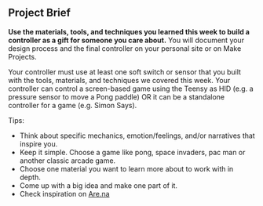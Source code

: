 ## Project Brief

**Use the materials, tools, and techniques you learned this week to build a controller as a gift for someone you care about.** You will document your design process and the final controller on your personal site or on Make Projects. 

Your controller must use at least one soft switch or sensor that you built with the tools, materials, and techniques we covered this week. Your controller can control a screen-based game using the Teensy as HID (e.g. a pressure sensor to move a Pong paddle) OR it can be a standalone controller for a game (e.g. Simon Says). 

Tips:
- Think about specific mechanics, emotion/feelings, and/or narratives that inspire you.
- Keep it simple. Choose a game like pong, space invaders, pac man or another classic arcade game. 
- Choose one material you want to learn more about to work with in depth.
- Come up with a big idea and make one part of it.
- Check inspiration on [Are.na](https://www.are.na/liza-stark/soft-arcade)

